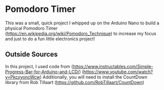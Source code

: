 # Pomodoro Timer
This was a small, quick project I whipped up on the Arduino Nano to build a physical Pomodoro Timer (https://en.wikipedia.org/wiki/Pomodoro_Technique) to increase my focus and just to do a fun little electronics project!

## Outside Sources
In this project, I used code from (https://www.instructables.com/Simple-Progress-Bar-for-Arduino-and-LCD/) (https://www.youtube.com/watch?v=PkcyvoncWcw)
Additionally, you will need to install the CountDown library from Rob Tillaart (https://github.com/RobTillaart/CountDown)
